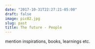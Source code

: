 ```yaml
---
date: "2017-10-31T22:27:21-05:00"
draft: false
image: pic02.jpg
slug: past
title: The future - People
---
```


mention inspirations, books, learnings etc.